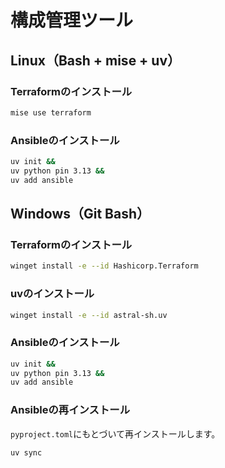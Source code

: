 # 構成管理ツール
## Linux（Bash + mise + uv）
### Terraformのインストール
```bash
mise use terraform
```

### Ansibleのインストール
```bash
uv init &&
uv python pin 3.13 &&
uv add ansible
```

## Windows（Git Bash）
### Terraformのインストール
```bash
winget install -e --id Hashicorp.Terraform
```

### uvのインストール
```bash
winget install -e --id astral-sh.uv
```

### Ansibleのインストール
```bash
uv init &&
uv python pin 3.13 &&
uv add ansible
```

### Ansibleの再インストール
`pyproject.toml`にもとづいて再インストールします。
```bash
uv sync
```
